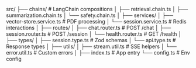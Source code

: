 src/
├── chains/                  # LangChain compositions
│   ├── retrieval.chain.ts
│   ├── summarization.chain.ts
│   └── safety.chain.ts
│
├── services/
│   ├── vector-store.service.ts  # PDF processing
│   └── session.service.ts       # Redis interactions
│
├── routes/
│   ├── chat.router.ts       # POST /chat
│   ├── session.router.ts    # POST /session
│   └── health.router.ts     # GET /health
│
├── types/
│   ├── session.type.ts      # Zod schemas
│   └── api.type.ts          # Response types
│
├── utils/
│   ├── stream.util.ts       # SSE helpers
│   └── error.util.ts        # Custom errors
│
├── index.ts                 # App entry
└── config.ts                # Env config
